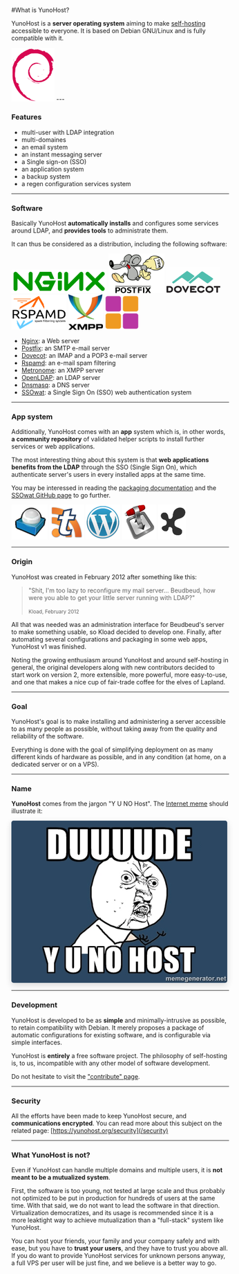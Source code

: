 #What is YunoHost?

YunoHost is a **server operating system** aiming to make [self-hosting](selfhosting) accessible to everyone. It is based on Debian GNU/Linux and is fully compatible with it.

<img src="/images/debian-logo.png" width=100>
---

### Features

- multi-user with LDAP integration
- multi-domaines
- an email system
- an instant messaging server
- a Single sign-on (SSO)
- an application system
- a backup system
- a regen configuration services system

---

### Software

Basically YunoHost **automatically installs** and configures some services around LDAP, and **provides tools** to administrate them.

It can thus be considered as a distribution, including the following software:

<img src="/images/nginx.png">
<img src="/images/postfix.png">
<img src="/images/dovecot.png">
<img src="/images/rspamd.png">
<img src="/images/XMPP_logo.png" width=80>
<img src="/images/metronome-logo-180x180.png" width=80>

* [Nginx](http://nginx.org/): a Web server
* [Postfix](http://www.postfix.org/): an SMTP e-mail server
* [Dovecot](http://www.dovecot.org/): an IMAP and a POP3 e-mail server
* [Rspamd](https://rspamd.com/): an e-mail spam filtering
* [Metronome](http://www.lightwitch.org/metronome): an XMPP server
* [OpenLDAP](http://www.openldap.org/): an LDAP server
* [Dnsmasq](http://www.thekelleys.org.uk/dnsmasq/doc.html): a DNS server
* [SSOwat](https://github.com/Kloadut/SSOwat): a Single Sign On (SSO) web authentication system

---

### App system

Additionally, YunoHost comes with an **app** system which is, in other words, **a community repository** of validated helper scripts to install further services or web applications.

The most interesting thing about this system is that **web applications benefits from the LDAP** through the SSO (Single Sign On), which authenticate server's users in every installed apps at the same time.

You may be interessed in reading the [packaging documentation](/packaging_apps) and the [SSOwat GitHub page](https://github.com/Kloadut/SSOwat) to go further.

<img src="/images/roundcube.png">
<img src="/images/ttrss.png">
<img src="/images/wordpress.png">
<img src="/images/transmission.png">
<img src="/images/jappix.png">

---

### Origin

YunoHost was created in February 2012 after something like this:

 <blockquote><p>"Shit, I'm too lazy to reconfigure my mail server... Beudbeud, how were you able to get your little server running with LDAP?"</p>
<small>Kload, February 2012</small></blockquote>

All that was needed was an administration interface for Beudbeud's server to make something usable, so Kload decided to develop one. Finally, after automating several configurations and packaging in some web apps, YunoHost v1 was finished.

Noting the growing enthusiasm around YunoHost and around self-hosting in general, the original developers along with new contributors decided to start work on version 2, more extensible, more powerful, more easy-to-use, and one that makes a nice cup of fair-trade coffee for the elves of Lapland.

---

### Goal

YunoHost's goal is to make installing and administering a server accessible to as many people as possible, without taking away from the quality and reliability of the software.

Everything is done with the goal of simplifying deployment on as many different kinds of hardware as possible, and in any condition (at home, on a dedicated server or on a VPS). 

---

### Name

**YunoHost** comes from the jargon "Y U NO Host". The [Internet meme](https://en.wikipedia.org/wiki/Internet_meme) should illustrate it:
<div class="text-center"><img style="border-radius: 5px; box-shadow: 0 5px 15px rgba(0,0,0,0.15);" src="/images/dude_yunohost.jpg"></div>

---

### Development

YunoHost is developed to be as **simple** and minimally-intrusive as possible, to retain compatibility with Debian. It merely proposes a package of automatic configurations for existing software, and is configurable via simple interfaces.

YunoHost is **entirely** a free software project. The philosophy of self-hosting is, to us, incompatible with any other model of software development.

Do not hesitate to visit the ["contribute" page](/contribute).

---

### Security

All the efforts have been made to keep YunoHost secure, and **communications encrypted**. You can read more about this subject on the related page:
[https://yunohost.org/security](/security)

---

### What YunoHost is not?

Even if YunoHost can handle multiple domains and multiple users, it is **not meant to be a mutualized system**.

First, the software is too young, not tested at large scale and thus probably not optimized to be put in production for hundreds of users at the same time. With that said, we do not want to lead the software in that direction. Virtualization democratizes, and its usage is recommended since it is a more leaktight way to achieve mutualization than a "full-stack" system like YunoHost.

You can host your friends, your family and your company safely and with ease, but you have to **trust your users**, and they have to trust you above all. If you do want to provide YunoHost services for unknown persons anyway, a full VPS per user will be just fine, and we believe is a better way to go.


